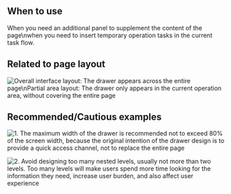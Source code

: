 ## When to use

When you need an additional panel to supplement the content of the page\nwhen you need to insert temporary operation tasks in the current task flow.

## Related to page layout

![Overall interface layout: The drawer appears across the entire page\nPartial area layout: The drawer only appears in the current operation area, without covering the entire page](01)

## Recommended/Cautious examples

![1. The maximum width of the drawer is recommended not to exceed 80% of the screen width, because the original intention of the drawer design is to provide a quick access channel, not to replace the entire page](01)

![2. Avoid designing too many nested levels, usually not more than two levels. Too many levels will make users spend more time looking for the information they need, increase user burden, and also affect user experience](02)
